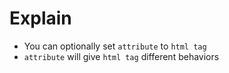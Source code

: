 # Explain

* You can optionally set `attribute` to `html tag`
* `attribute` will give `html tag` different behaviors

